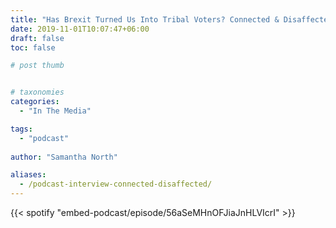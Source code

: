 ```yaml
---
title: "Has Brexit Turned Us Into Tribal Voters? Connected & Disaffected Podcast"
date: 2019-11-01T10:07:47+06:00
draft: false
toc: false

# post thumb


# taxonomies
categories:
  - "In The Media"

tags:
  - "podcast"
  
author: "Samantha North"

aliases:
  - /podcast-interview-connected-disaffected/
---
```


{{< spotify "embed-podcast/episode/56aSeMHnOFJiaJnHLVIcrI" >}}
